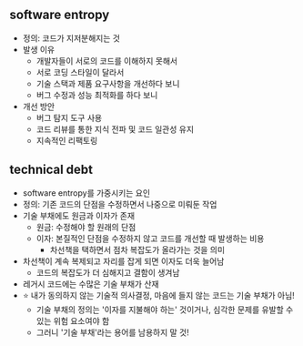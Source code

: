 ## software entropy

- 정의: 코드가 지저분해지는 것
- 발생 이유
  - 개발자들이 서로의 코드를 이해하지 못해서
  - 서로 코딩 스타일이 달라서
  - 기술 스택과 제품 요구사항을 개선하다 보니
  - 버그 수정과 성능 최적화를 하다 보니
- 개선 방안
  - 버그 탐지 도구 사용
  - 코드 리뷰를 통한 지식 전파 및 코드 일관성 유지
  - 지속적인 리팩토링

## technical debt

- software entropy를 가중시키는 요인
- 정의: 기존 코드의 단점을 수정하면서 나중으로 미뤄둔 작업
- 기술 부채에도 원금과 이자가 존재
  - 원금: 수정해야 할 원래의 단점
  - 이자: 본질적인 단점을 수정하지 않고 코드를 개선할 때 발생하는 비용
    - 차선책을 택하면서 점차 복잡도가 올라가는 것을 의미
- 차선책이 계속 복제되고 자리를 잡게 되면 이자도 더욱 늘어남
  - 코드의 복잡도가 더 심해지고 결함이 생겨남
- 레거시 코드에는 수많은 기술 부채가 산재
- ⭐ 내가 동의하지 않는 기술적 의사결정, 마음에 들지 않는 코드는 기술 부채가 아님!
  - 기술 부채의 정의는 '이자를 지불해야 하는' 것이거나, 심각한 문제를 유발할 수 있는 위험 요소여야 함
  - 그러니 '기술 부채'라는 용어를 남용하지 말 것!
